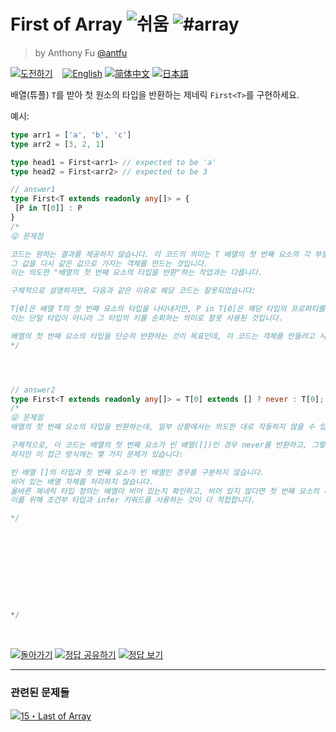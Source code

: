 <!--info-header-start--><h1>First of Array <img src="https://img.shields.io/badge/-%EC%89%AC%EC%9B%80-7aad0c" alt="쉬움"/> <img src="https://img.shields.io/badge/-%23array-999" alt="#array"/></h1><blockquote><p>by Anthony Fu <a href="https://github.com/antfu" target="_blank">@antfu</a></p></blockquote><p><a href="https://tsch.js.org/14/play/ko" target="_blank"><img src="https://img.shields.io/badge/-%EB%8F%84%EC%A0%84%ED%95%98%EA%B8%B0-3178c6?logo=typescript&logoColor=white" alt="도전하기"/></a> &nbsp;&nbsp;&nbsp;<a href="./README.md" target="_blank"><img src="https://img.shields.io/badge/-English-gray" alt="English"/></a>  <a href="./README.zh-CN.md" target="_blank"><img src="https://img.shields.io/badge/-%E7%AE%80%E4%BD%93%E4%B8%AD%E6%96%87-gray" alt="简体中文"/></a>  <a href="./README.ja.md" target="_blank"><img src="https://img.shields.io/badge/-%E6%97%A5%E6%9C%AC%E8%AA%9E-gray" alt="日本語"/></a> </p><!--info-header-end-->

배열(튜플) `T`를 받아 첫 원소의 타입을 반환하는 제네릭 `First<T>`를 구현하세요.

예시:

```ts
type arr1 = ['a', 'b', 'c']
type arr2 = [3, 2, 1]

type head1 = First<arr1> // expected to be 'a'
type head2 = First<arr2> // expected to be 3

// answer1
type First<T extends readonly any[]> = {
 [P in T[0]] : P
}
/*
😛 문제점

코드는 원하는 결과를 제공하지 않습니다. 이 코드의 의미는 T 배열의 첫 번째 요소의 각 부분을 키로 사용하고,
그 값을 다시 같은 값으로 가지는 객체를 만드는 것입니다.
이는 의도한 "배열의 첫 번째 요소의 타입을 반환"하는 작업과는 다릅니다.

구체적으로 설명하자면, 다음과 같은 이유로 해당 코드는 잘못되었습니다:

T[0]은 배열 T의 첫 번째 요소의 타입을 나타내지만, P in T[0]은 해당 타입의 프로퍼티를 반복하는 것을 의미합니다.
이는 단일 타입이 아니라 그 타입의 키를 순회하는 의미로 잘못 사용된 것입니다.

배열의 첫 번째 요소의 타입을 단순히 반환하는 것이 목표인데, 이 코드는 객체를 만들려고 시도하고 있습니다.
*/




// answer2
type First<T extends readonly any[]> = T[0] extends [] ? never : T[0];
/*
😛 문제점 
배열의 첫 번째 요소의 타입을 반환하는데, 일부 상황에서는 의도한 대로 작동하지 않을 수 있습니다.

구체적으로, 이 코드는 배열의 첫 번째 요소가 빈 배열([])인 경우 never를 반환하고, 그렇지 않으면 첫 번째 요소의 타입을 반환합니다.
하지만 이 접근 방식에는 몇 가지 문제가 있습니다:

빈 배열 []의 타입과 첫 번째 요소가 빈 배열인 경우를 구분하지 않습니다.
비어 있는 배열 자체를 처리하지 않습니다.
올바른 제네릭 타입 정의는 배열이 비어 있는지 확인하고, 비어 있지 않다면 첫 번째 요소의 타입을 반환하는 것입니다.
이를 위해 조건부 타입과 infer 키워드를 사용하는 것이 더 적합합니다.

*/










*/



```

<!--info-footer-start--><br><a href="../../README.ko.md" target="_blank"><img src="https://img.shields.io/badge/-%EB%8F%8C%EC%95%84%EA%B0%80%EA%B8%B0-grey" alt="돌아가기"/></a> <a href="https://tsch.js.org/14/answer/ko" target="_blank"><img src="https://img.shields.io/badge/-%EC%A0%95%EB%8B%B5%20%EA%B3%B5%EC%9C%A0%ED%95%98%EA%B8%B0-teal" alt="정답 공유하기"/></a> <a href="https://tsch.js.org/14/solutions" target="_blank"><img src="https://img.shields.io/badge/-%EC%A0%95%EB%8B%B5%20%EB%B3%B4%EA%B8%B0-de5a77?logo=awesome-lists&logoColor=white" alt="정답 보기"/></a> <hr><h3>관련된 문제들</h3><a href="https://github.com/type-challenges/type-challenges/blob/main/questions/00015-medium-last/README.ko.md" target="_blank"><img src="https://img.shields.io/badge/-15%E3%83%BBLast%20of%20Array-d9901a" alt="15・Last of Array"/></a> <!--info-footer-end-->
